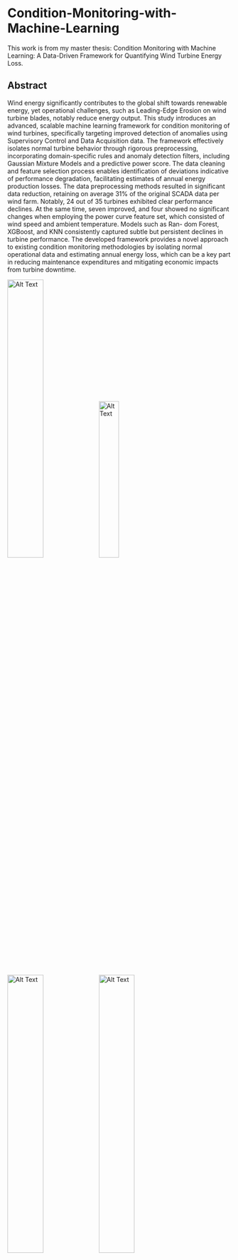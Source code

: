 # Condition-Monitoring-with-Machine-Learning
This work is from my master thesis: Condition Monitoring with Machine Learning: A Data-Driven Framework for Quantifying Wind Turbine Energy Loss.

## Abstract
Wind energy significantly contributes to the global
shift towards renewable energy, yet operational challenges, such
as Leading-Edge Erosion on wind turbine blades, notably reduce
energy output. This study introduces an advanced, scalable
machine learning framework for condition monitoring of wind
turbines, specifically targeting improved detection of anomalies
using Supervisory Control and Data Acquisition data. The
framework effectively isolates normal turbine behavior through
rigorous preprocessing, incorporating domain-specific rules and
anomaly detection filters, including Gaussian Mixture Models
and a predictive power score. The data cleaning and feature
selection process enables identification of deviations indicative of
performance degradation, facilitating estimates of annual energy
production losses. The data preprocessing methods resulted in
significant data reduction, retaining on average 31% of the
original SCADA data per wind farm. Notably, 24 out of 35
turbines exhibited clear performance declines. At the same
time, seven improved, and four showed no significant changes
when employing the power curve feature set, which consisted
of wind speed and ambient temperature. Models such as Ran-
dom Forest, XGBoost, and KNN consistently captured subtle
but persistent declines in turbine performance. The developed
framework provides a novel approach to existing condition
monitoring methodologies by isolating normal operational data
and estimating annual energy loss, which can be a key part
in reducing maintenance expenditures and mitigating economic
impacts from turbine downtime.


<img src="https://github.com/user-attachments/assets/d020115d-30d1-4b4c-9801-eed91c333142" alt="Alt Text" style="width:40%; height:auto;">


<img src="https://github.com/user-attachments/assets/77e91d91-e595-4559-b885-c20199d709bd" alt="Alt Text" style="width:30%; height:auto;">


<img src="https://github.com/user-attachments/assets/fb70ffbf-7b5a-4ddf-b0ac-5ad9469a919b" alt="Alt Text" style="width:40%; height:auto;">



<img src="https://github.com/user-attachments/assets/69ed50f8-e0ff-457a-8a54-4c4c8c28da38" alt="Alt Text" style="width:40%; height:auto;">

